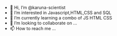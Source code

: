 - 👋 Hi, I’m @karuna-scientist
- 👀 I’m interested in Javascript,HTML,CSS and SQL
- 🌱 I’m currently learning a combo of JS HTML CSS
- 💞️ I’m looking to collaborate on ...
- 📫 How to reach me ...

<!---
karuna-scientist/karuna-scientist is a ✨ special ✨ repository because its `README.md` (this file) appears on your GitHub profile.
You can click the Preview link to take a look at your changes.
--->

